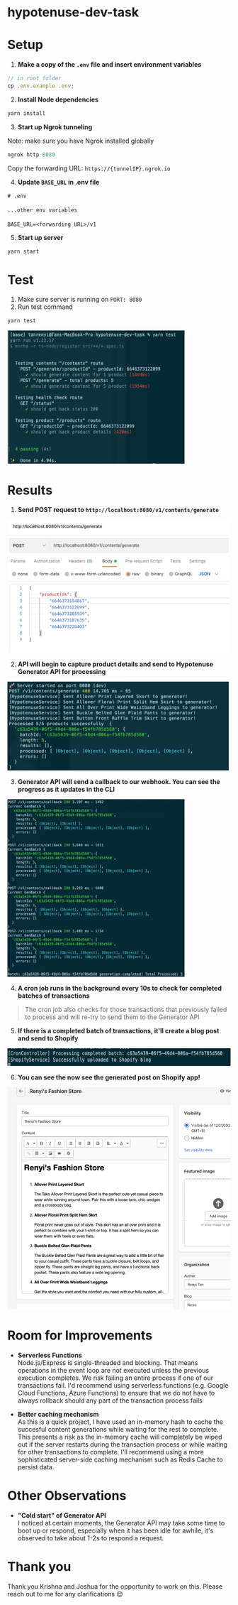 # hypotenuse-dev-task

# Setup

1. **Make a copy of the `.env` file and insert environment variables**

```js
// in root folder
cp .env.example .env;
```

2. **Install Node dependencies**

```js
yarn install
```

3. **Start up Ngrok tunneling**

Note: make sure you have Ngrok installed globally

```js
ngrok http 8080
```

Copy the forwarding URL: `https://{tunnelIP}.ngrok.io`

4. **Update `BASE_URL` in .env file**

```.env
# .env

...other env variables

BASE_URL=<forwarding URL>/v1
```

5. **Start up server**

```js
yarn start
```

# Test

1. Make sure server is running on `PORT: 8080`
2. Run test command

```js
yarn test
```

<img src="./assets/test_results.png" width="400" height="300">

# Results

1. **Send POST request to `http://localhost:8080/v1/contents/generate`**

<img src="./assets/postman_post_request.png" width="500" height="300">

2. **API will begin to capture product details and send to Hypotenuse Generator API for processing**

<img src="./assets/generate-contents-processed.png" width="500" height="200">

3. **Generator API will send a callback to our webhook. You can see the progress as it updates in the CLI**

<img src="./assets/processing_progress.png" width="400" height="400">

4. **A cron job runs in the background every 10s to check for completed batches of transactions**

>  The cron job also checks for those transactions that previously failed to process and will re-try to send them to the Generator API

5. **If there is a completed batch of transactions, it'll create a blog post and send to Shopify**

<img src="./assets/cronjob.png" width="800" height="40">

6. **You can see the now see the generated post on Shopify app!**

<img src="./assets/shopify_blog_draft.png" width="600" height="500">



# Room for Improvements
- **Serverless Functions** <br>
Node.js/Express is single-threaded and blocking. That means operations in the event loop are not executed unless the previous execution completes. We risk failing an entire process if one of our transactions fail. I'd recommend using serverless functions (e.g. Google Cloud Functions, Azure Functions) to ensure that we do not have to always rollback should any part of the transaction process fails

- **Better caching mechanism** <br>
As this is a quick project, I have used an in-memory hash to cache the succesful content generations while waiting for the rest to complete. This presents a risk as the in-memory cache will completely be wiped out if the server restarts during the transaction process or while waiting for other transactions to complete. I'll recommend using a more sophisticated server-side caching mechanism such as Redis Cache to persist data. 

# Other Observations
- **"Cold start" of Generator API** <br>
I noticed at certain moments, the Generator API may take some time to boot up or respond, especially when it has been idle for awhile, it's observed to take about 1-2s to respond a request.

# Thank you
Thank you Krishna and Joshua for the opportunity to work on this. Please reach out to me for any clarifications 😊